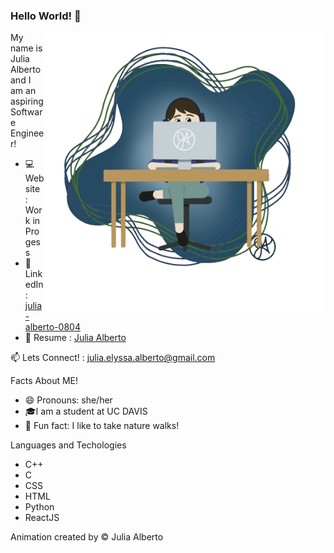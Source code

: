 ### Hello World! 👋

<img align = right alt="GIF" src="IMG_0109.GIF" width="450" height="450">

My name is Julia Alberto and I am an aspiring Software Engineer!
- 💻 Website : Work in Progess
- 🔗 LinkedIn : <a href = "https://www.linkedin.com/in/julia-alberto-0804/"> julia-alberto-0804 </a>
- 💌 Resume : <a href = "Julia Alberto Resume Current.pdf"> Julia Alberto </a>

📫 Lets Connect! : <a href = "mailto: julia.elyssa.alberto@gmail.com"> julia.elyssa.alberto@gmail.com </a>

Facts About ME!
- 😄 Pronouns: she/her
- 🎓I am a student at UC DAVIS
- 🌱 Fun fact: I like to take nature walks!

Languages and Techologies
- C++
- C
- CSS
- HTML
- Python
- ReactJS

Animation created by © Julia Alberto
